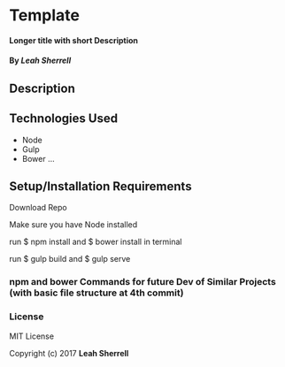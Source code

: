 # Template

#### Longer title with short Description

#### By *Leah Sherrell*

## Description



## Technologies Used
 - Node
 - Gulp
 - Bower
 ...

## Setup/Installation Requirements

Download Repo

Make sure you have Node installed

run $ npm install and $ bower install in terminal

run $ gulp build and $ gulp serve

### npm and bower Commands for future Dev of Similar Projects (with basic file structure at 4th commit)



### License

MIT License

Copyright (c) 2017 **Leah Sherrell**

